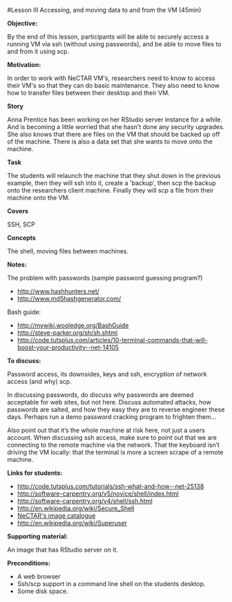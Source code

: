 #Lesson III Accessing, and moving data to and from the VM (45min)

**Objective:** 

By the end of this lesson, participants will be able to securely access a running VM via ssh (without using passwords), 
and be able to move files to and from it using scp.

**Motivation:** 

In order to work with NeCTAR VM's, researchers need to know to access their VM's so that they can do basic maintenance.
They also need to know how to transfer files between their desktop and their VM. 

**Story**

Anna Prentice has been working on her RStudio server instance for a while. And is becoming a little worried that she
hasn't done any security upgrades. She also knows that there are files on the VM that should be backed up off of the 
machine. There is also a data set that she wants to move onto the machine. 

**Task**

The students will relaunch the machine that they shut down in the previous example, then they will ssh into it,
create a 'backup', then scp the backup onto the researchers client machine. Finally they will scp a file from their
machine onto the VM.

**Covers**

SSH, SCP

**Concepts**

The shell, moving files between machines.

**Notes:** 

The problem with passwords (sample password guessing program?)

* http://www.hashhunters.net/
* http://www.md5hashgenerator.com/

Bash guide:

* http://mywiki.wooledge.org/BashGuide
* http://steve-parker.org/sh/sh.shtml 
* http://code.tutsplus.com/articles/10-terminal-commands-that-will-boost-your-productivity--net-14105

**To discuss:** 

 Password access, its downsides, keys and ssh, encryption of network access (and why) scp. 
 
 In discussing passwords, do discuss why passwords are deemed acceptable for web sites, but not here. 
 Discuss automated attacks, how passwords are salted, and how they easy they are to reverse engineer these days. 
 Perhaps run a demo password cracking program to frighten them... 
 
 Also point out that it’s the whole machine at risk here, not just a users account. 
 When discussing ssh access, make sure to point out that we are connecting to the remote machine via the network. 
 That the keyboard isn’t driving the VM locally: that the terminal is more a screen scrape of a remote machine.

**Links for students:** 

* http://code.tutsplus.com/tutorials/ssh-what-and-how--net-25138
* http://software-carpentry.org/v5/novice/shell/index.html
* http://software-carpentry.org/v4/shell/ssh.html
* http://en.wikipedia.org/wiki/Secure_Shell
* [NeCTAR's image catalogue](https://wiki.rc.nectar.org.au/wiki/Image_Catalog)
* http://en.wikipedia.org/wiki/Superuser


**Supporting material:** 

An image that has RStudio server on it.

**Preconditions:** 

* A web browser
* Ssh/scp support in a command line shell on the students desktop.
* Some disk space.

